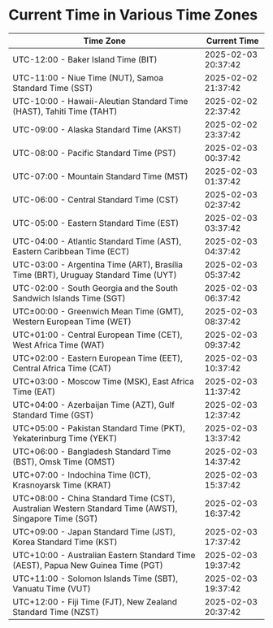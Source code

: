 # Current Time in Various Time Zones

| Time Zone | Current Time |
|-----------|--------------|
| UTC-12:00 - Baker Island Time (BIT) | 2025-02-03 20:37:42 |
| UTC-11:00 - Niue Time (NUT), Samoa Standard Time (SST) | 2025-02-02 21:37:42 |
| UTC-10:00 - Hawaii-Aleutian Standard Time (HAST), Tahiti Time (TAHT) | 2025-02-02 22:37:42 |
| UTC-09:00 - Alaska Standard Time (AKST) | 2025-02-02 23:37:42 |
| UTC-08:00 - Pacific Standard Time (PST) | 2025-02-03 00:37:42 |
| UTC-07:00 - Mountain Standard Time (MST) | 2025-02-03 01:37:42 |
| UTC-06:00 - Central Standard Time (CST) | 2025-02-03 02:37:42 |
| UTC-05:00 - Eastern Standard Time (EST) | 2025-02-03 03:37:42 |
| UTC-04:00 - Atlantic Standard Time (AST), Eastern Caribbean Time (ECT) | 2025-02-03 04:37:42 |
| UTC-03:00 - Argentina Time (ART), Brasília Time (BRT), Uruguay Standard Time (UYT) | 2025-02-03 05:37:42 |
| UTC-02:00 - South Georgia and the South Sandwich Islands Time (SGT) | 2025-02-03 06:37:42 |
| UTC±00:00 - Greenwich Mean Time (GMT), Western European Time (WET) | 2025-02-03 08:37:42 |
| UTC+01:00 - Central European Time (CET), West Africa Time (WAT) | 2025-02-03 09:37:42 |
| UTC+02:00 - Eastern European Time (EET), Central Africa Time (CAT) | 2025-02-03 10:37:42 |
| UTC+03:00 - Moscow Time (MSK), East Africa Time (EAT) | 2025-02-03 11:37:42 |
| UTC+04:00 - Azerbaijan Time (AZT), Gulf Standard Time (GST) | 2025-02-03 12:37:42 |
| UTC+05:00 - Pakistan Standard Time (PKT), Yekaterinburg Time (YEKT) | 2025-02-03 13:37:42 |
| UTC+06:00 - Bangladesh Standard Time (BST), Omsk Time (OMST) | 2025-02-03 14:37:42 |
| UTC+07:00 - Indochina Time (ICT), Krasnoyarsk Time (KRAT) | 2025-02-03 15:37:42 |
| UTC+08:00 - China Standard Time (CST), Australian Western Standard Time (AWST), Singapore Time (SGT) | 2025-02-03 16:37:42 |
| UTC+09:00 - Japan Standard Time (JST), Korea Standard Time (KST) | 2025-02-03 17:37:42 |
| UTC+10:00 - Australian Eastern Standard Time (AEST), Papua New Guinea Time (PGT) | 2025-02-03 19:37:42 |
| UTC+11:00 - Solomon Islands Time (SBT), Vanuatu Time (VUT) | 2025-02-03 19:37:42 |
| UTC+12:00 - Fiji Time (FJT), New Zealand Standard Time (NZST) | 2025-02-03 20:37:42 |
